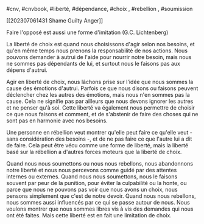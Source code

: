 #cnv, #cnvbook,  #liberté, #dépendance, #choix , #rebellion , #soumission 

[[202307061431 Shame Guilty Anger]]

Faire l'opposé est aussi une forme d'imitation (G.C. Lichtenberg)

La liberté de choix est quand nous choisissons d'agir selon nos besoins, et qu'en même temps nous prenons la responsabilité de nos actions. Nous pouvons demander à autrui de l'aide pour nourrir notre besoin, mais nous ne sommes pas dépendants de lui, et surtout nous le faisons pas aux dépens d'autrui.

Agir en liberté de choix, nous lâchons prise sur l'idée que nous sommes la cause des émotions d'autrui. Parfois ce que nous disons ou faisons peuvent déclencher chez les autres des émotions, mais nous n'en sommes pas la cause. Cela ne signifie pas par ailleurs que nous devons ignorer les autres et ne penser qu'à soi.
Cette liberté va également nous permettre de choisir ce que nous faisons et comment, et de s'abstenir de faire des choses qui ne sont pas en harmonie avec nos besoins.

Une personne en rébellion veut montrer qu'elle peut faire ce qu'elle veut - sans considération des besoins -, et de ne pas faire ce que l'autre lui a dit de faire. Cela peut être vécu comme une forme de liberté, mais la liberté basé sur la rébellion a d'autres forces moteurs que la liberté de choix.

Quand nous nous soumettons ou nous nous rebellons, nous abandonnons notre liberté et nous nous percevons comme guidé par des attentes internes ou externes.
Quand nous nous soumettons, nous le faisons souvent par peur de la punition, pour éviter la culpabilité ou la honte, ou parce que nous ne pouvons pas voir que nous avons un choix, nous pensons simplement que c'est de notre devoir.
Quand nous nous rebellons, nous sommes aussi influencés par ce qui se passe autour de nous. Nous voulons montrer que nous sommes libres vis à vis des demandes qui nous ont été faites.
Mais cette liberté est en fait une limitation de choix.